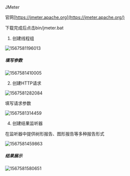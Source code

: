 JMeter

官网[https://jmeter.apache.org](https://jmeter.apache.org/)

下载完成后点击bin/jmeter.bat

1. 创建线程组

![1567581196013](C:\Users\AlmostLover\Desktop\MarkDown笔记\压测工具\1567581196013.png)

##### 填写参数

![1567581410005](C:\Users\AlmostLover\Desktop\MarkDown笔记\压测工具\1567581410005.png)

2. 创建HTTP请求

![1567581282084](C:\Users\AlmostLover\Desktop\MarkDown笔记\压测工具\1567581282084.png)

填写请求参数

![1567581314459](C:\Users\AlmostLover\Desktop\MarkDown笔记\压测工具\1567581314459.png)

4. 创建结果监听器

在监听器中提供树形报告、图形报告等多种报告形式

![1567581459863](C:\Users\AlmostLover\Desktop\MarkDown笔记\压测工具\1567581459863.png)

##### 结果展示

![1567581580651](C:\Users\AlmostLover\Desktop\MarkDown笔记\压测工具\1567581580651.png)
